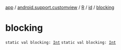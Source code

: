 [app](../../../index.md) / [android.support.customview](../../index.md) / [R](../index.md) / [id](index.md) / [blocking](./blocking.md)

# blocking

`static val blocking: `[`Int`](https://kotlinlang.org/api/latest/jvm/stdlib/kotlin/-int/index.html)
`static val blocking: `[`Int`](https://kotlinlang.org/api/latest/jvm/stdlib/kotlin/-int/index.html)